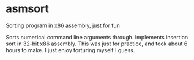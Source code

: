 # asmsort
Sorting program in x86 assembly, just for fun

Sorts numerical command line arguments through. Implements insertion sort in 32-bit x86 assembly.
This was just for practice, and took about 6 hours to make. I just enjoy torturing myself I guess.
